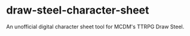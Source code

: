# draw-steel-character-sheet
An unofficial digital character sheet tool for MCDM's TTRPG Draw Steel.
